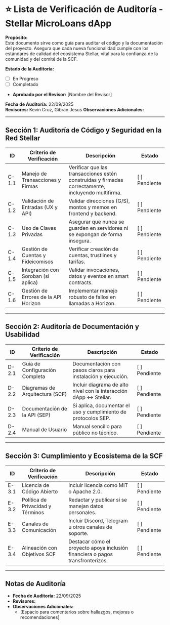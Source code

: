 # ⭐ Lista de Verificación de Auditoría - Stellar MicroLoans dApp

**Propósito:**  
Este documento sirve como guía para auditar el código y la documentación del proyecto. Asegura que cada nueva funcionalidad cumple con los estándares de calidad del ecosistema Stellar, vital para la confianza de la comunidad y del comité de la SCF.

**Estado de la Auditoría:**  
- [ ] En Progreso  
- [ ] Completado  
- **Aprobado por el Revisor:** [Nombre del Revisor]

**Fecha de Auditoría:** 22/09/2025  
**Revisores:** Kevin Cruz, Gibran Jesus
**Observaciones Adicionales:** 

---

## Sección 1: Auditoría de Código y Seguridad en la Red Stellar

| ID     | Criterio de Verificación                   | Descripción                                                                 | Estado      |
|--------|-------------------------------------------|-----------------------------------------------------------------------------|------------|
| C-1.1  | Manejo de Transacciones y Firmas           | Verificar que las transacciones estén construidas y firmadas correctamente, incluyendo multifirma. | [ ] Pendiente |
| C-1.2  | Validación de Entradas (UX y API)         | Validar direcciones (G/S), montos y memos en frontend y backend.           | [ ] Pendiente |
| C-1.3  | Uso de Claves Privadas                     | Asegurar que nunca se guarden en servidores ni se expongan de forma insegura. | [ ] Pendiente |
| C-1.4  | Gestión de Cuentas y Fideicomisos         | Verificar creación de cuentas, trustlines y tarifas.                        | [ ] Pendiente |
| C-1.5  | Integración con Soroban (si aplica)       | Validar invocaciones, datos y eventos en smart contracts.                   | [ ] Pendiente |
| C-1.6  | Gestión de Errores de la API Horizon      | Implementar manejo robusto de fallos en llamadas a Horizon.                 | [ ] Pendiente |

---

## Sección 2: Auditoría de Documentación y Usabilidad

| ID     | Criterio de Verificación                  | Descripción                                                               | Estado      |
|--------|------------------------------------------|---------------------------------------------------------------------------|------------|
| D-2.1  | Guía de Configuración Completa            | Documentación con pasos claros para instalación y ejecución.              | [ ] Pendiente |
| D-2.2  | Diagramas de Arquitectura (SCF)          | Incluir diagrama de alto nivel con la interacción dApp ↔ Stellar.         | [ ] Pendiente |
| D-2.3  | Documentación de la API (SEP)            | Si aplica, documentar el uso y cumplimiento de protocolos SEP.           | [ ] Pendiente |
| D-2.4  | Manual de Usuario                         | Manual sencillo para público no técnico.                                   | [ ] Pendiente |

---

## Sección 3: Cumplimiento y Ecosistema de la SCF

| ID     | Criterio de Verificación                  | Descripción                                                               | Estado      |
|--------|------------------------------------------|---------------------------------------------------------------------------|------------|
| E-3.1  | Licencia de Código Abierto                | Incluir licencia como MIT o Apache 2.0.                                   | [ ] Pendiente |
| E-3.2  | Política de Privacidad y Términos        | Redactar y publicar si se manejan datos personales.                       | [ ] Pendiente |
| E-3.3  | Canales de Comunicación                   | Incluir Discord, Telegram u otros canales de soporte.                     | [ ] Pendiente |
| E-3.4  | Alineación con Objetivos SCF              | Destacar cómo el proyecto apoya inclusión financiera o pagos transfronterizos. | [ ] Pendiente |

---

## Notas de Auditoría
- **Fecha de Auditoría:** 22/09/2025  
- **Revisores:**  
- **Observaciones Adicionales:**  
  - [Espacio para comentarios sobre hallazgos, mejoras o recomendaciones]
